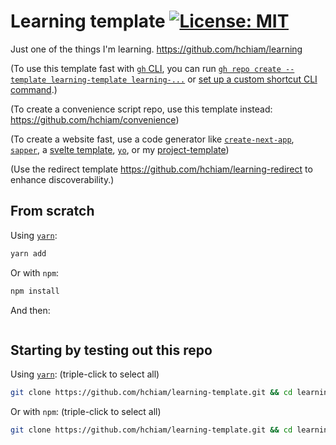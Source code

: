 # Learning template [![License: MIT](https://img.shields.io/badge/License-MIT-yellow.svg?style=for-the-badge)](https://github.com/hchiam/learning-template/blob/main/LICENSE)

Just one of the things I'm learning. https://github.com/hchiam/learning

(To use this template fast with [`gh` CLI](https://github.com/hchiam/learning-gh), you can run [`gh repo create --template learning-template learning-...`](https://cli.github.com/manual/gh_repo_create) or [set up a custom shortcut CLI command](https://github.com/hchiam/learning-bash-scripts/blob/main/gh-cli-create-learning-repo-from-template.sh).)

(To create a convenience script repo, use this template instead: https://github.com/hchiam/convenience)

(To create a website fast, use a code generator like [`create-next-app`](https://github.com/hchiam/learning-nextjs), [`sapper`](https://github.com/hchiam/learning-sapper), a [svelte template](https://github.com/sveltejs/template), [`yo`](https://yeoman.io/generators), or my [project-template](https://github.com/hchiam/project-template))

(Use the redirect template https://github.com/hchiam/learning-redirect to enhance discoverability.)

<!-- Add reference link(s) here -->

## From scratch

Using [`yarn`](https://github.com/hchiam/learning-yarn):

```bash
yarn add
```

Or with `npm`:

```bash
npm install
```

And then:

```bash

```

## Starting by testing out this repo <!-- Replace "template"s and "# and then ..."s in this section -->

Using [`yarn`](https://github.com/hchiam/learning-yarn): (triple-click to select all)

```bash
git clone https://github.com/hchiam/learning-template.git && cd learning-template && yarn; # and then ...
```

Or with `npm`: (triple-click to select all)

```bash
git clone https://github.com/hchiam/learning-template.git && cd learning-template && npm install; # and then ...
```
